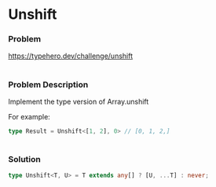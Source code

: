 # Unshift

### Problem

https://typehero.dev/challenge/unshift

#

### Problem Description

Implement the type version of Array.unshift

For example:
```ts
type Result = Unshift<[1, 2], 0> // [0, 1, 2,]
```

#

### Solution

```ts
type Unshift<T, U> = T extends any[] ? [U, ...T] : never;
```


